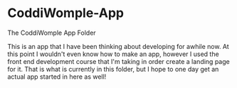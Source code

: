 # CoddiWomple-App
The CoddiWomple App Folder

This is an app that I have been thinking about developing for awhile now. At this point I wouldn't even know how to make an app, however I used the front end development course that I'm taking in order create a landing page for it. That is what is currently in this folder, but I hope to one day get an actual app started in here as well!

